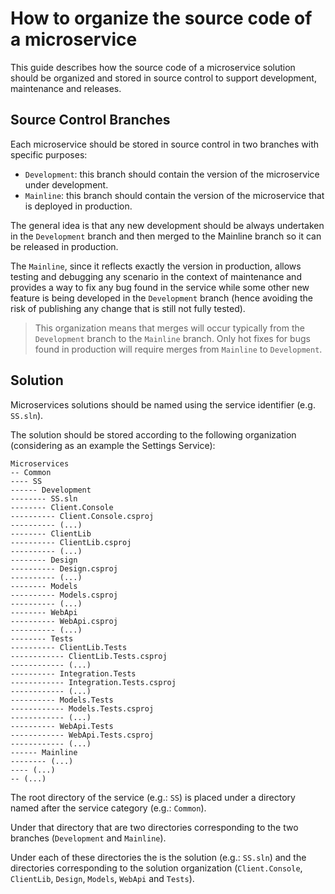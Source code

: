# How to organize the source code of a microservice

This guide describes how the source code of a microservice solution should be organized and stored in source control to support development, maintenance and releases.

## Source Control Branches

Each microservice should be stored in source control in two branches with specific purposes:

- `Development`: this branch should contain the version of the microservice under development.
- `Mainline`: this branch should contain the version of the microservice that is deployed in production.

The general idea is that any new development should be always undertaken in the `Development` branch and then merged to the Mainline branch so it can be released in production.

The `Mainline`, since it reflects exactly the version in production, allows testing and debugging any scenario in the context of maintenance and provides a way to fix any bug found in the service while some other new feature is being developed in the `Development` branch (hence avoiding the risk of publishing any change that is still not fully tested).

> This organization means that merges will occur typically from the `Development` branch to the `Mainline` branch. Only hot fixes for bugs found in production will require merges from `Mainline` to `Development`.

## Solution

Microservices solutions should be named using the service identifier (e.g. `SS.sln`).

The solution should be stored according to the following organization (considering as an example the Settings Service):

```
Microservices
-- Common
---- SS
------ Development
-------- SS.sln
-------- Client.Console
---------- Client.Console.csproj
---------- (...)
-------- ClientLib
---------- ClientLib.csproj
---------- (...)
-------- Design
---------- Design.csproj
---------- (...)
-------- Models
---------- Models.csproj
---------- (...)
-------- WebApi
---------- WebApi.csproj
---------- (...)
-------- Tests
---------- ClientLib.Tests
------------ ClientLib.Tests.csproj
------------ (...)
---------- Integration.Tests
------------ Integration.Tests.csproj
------------ (...)
---------- Models.Tests
------------ Models.Tests.csproj
------------ (...)
---------- WebApi.Tests
------------ WebApi.Tests.csproj
------------ (...)
------ Mainline
-------- (...)
---- (...)
-- (...)
```

The root directory of the service (e.g.: `SS`) is placed under a directory named after the service category (e.g.: `Common`).

Under that directory that are two directories corresponding to the two branches (`Development` and `Mainline`).

Under each of these directories the is the solution (e.g.: `SS.sln`) and the directories corresponding to the solution organization (`Client.Console`, `ClientLib`, `Design`, `Models`, `WebApi` and `Tests`).